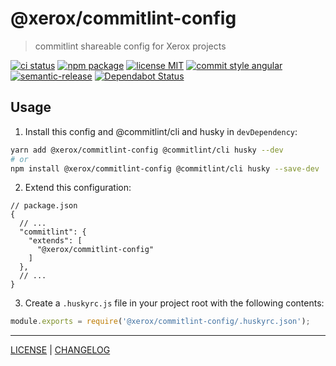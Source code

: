 # @xerox/commitlint-config

> commitlint shareable config for Xerox projects

[![ci status][ci-badge]][ci-link]
[![npm package][npm-badge]][npm-link]
[![license MIT][license-badge]][license-link]
[![commit style angular][commit-style-badge]][commit-style-link]
[![semantic-release][semantic-release-badge]][semantic-release-link]
[![Dependabot Status][dependabot-badge]][dependabot-link]

## Usage
1. Install this config and @commitlint/cli and husky in `devDependency`:
```bash
yarn add @xerox/commitlint-config @commitlint/cli husky --dev
# or
npm install @xerox/commitlint-config @commitlint/cli husky --save-dev
```
2. Extend this configuration:
```jsonc
// package.json
{
  // ...
  "commitlint": {
    "extends": [
      "@xerox/commitlint-config"
    ]
  },
  // ...
}
```
3. Create a `.huskyrc.js` file in your project root with the following contents:
```javascript
module.exports = require('@xerox/commitlint-config/.huskyrc.json');

```

---

[LICENSE][license-link] | [CHANGELOG][changelog-link]

[license-link]: ../../LICENSE
[changelog-link]: ./CHANGELOG.md

[ci-badge]: https://flat.badgen.net/github/checks/xeroxinteractive/config/release?label=ci
[ci-link]: https://github.com/xeroxinteractive/config/actions?query=branch%3Arelease

[npm-badge]: https://flat.badgen.net/npm/v/@xerox/commitlint-config?color=cyan
[npm-link]: https://www.npmjs.com/package/@xerox/commitlint-config

[license-badge]: https://flat.badgen.net/badge/license/MIT

[commit-style-badge]: https://flat.badgen.net/badge/commit%20style/angular/purple
[commit-style-link]: https://github.com/angular/angular.js/blob/master/DEVELOPERS.md#-git-commit-guidelines

[semantic-release-badge]: https://flat.badgen.net/badge/%20%20%F0%9F%93%A6%F0%9F%9A%80/semantic%20release/e10079
[semantic-release-link]: https://github.com/semantic-release/semantic-release

[dependabot-badge]: https://flat.badgen.net/dependabot/xeroxinteractive/config?icon=dependabot
[dependabot-link]: https://dependabot.com